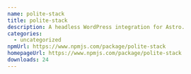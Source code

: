 ```yaml
---
name: polite-stack
title: polite-stack
description: A headless WordPress integration for Astro.
categories:
  - uncategorized
npmUrl: https://www.npmjs.com/package/polite-stack
homepageUrl: https://www.npmjs.com/package/polite-stack
downloads: 24
---
```

